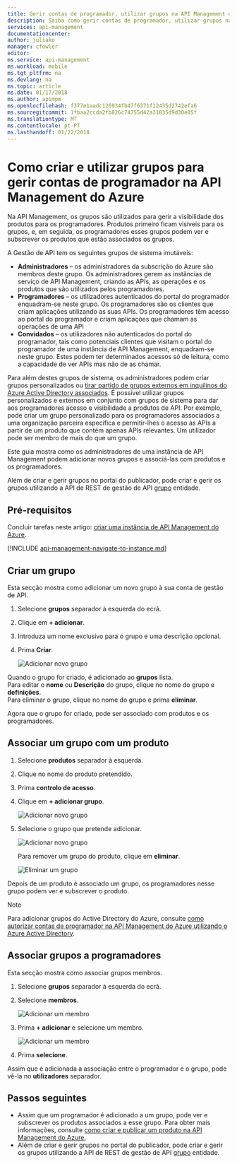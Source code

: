 ```yaml
---
title: Gerir contas de programador, utilizar grupos na API Management do Azure | Microsoft Docs
description: Saiba como gerir contas de programador, utilizar grupos na API Management do Azure
services: api-management
documentationcenter: 
author: juliako
manager: cfowler
editor: 
ms.service: api-management
ms.workload: mobile
ms.tgt_pltfrm: na
ms.devlang: na
ms.topic: article
ms.date: 01/17/2018
ms.author: apimpm
ms.openlocfilehash: f377e1aadc126934fb47f6371f12435d2742efa6
ms.sourcegitcommit: 1fbaa2ccda2fb826c74755d42a31835d9d30e05f
ms.translationtype: MT
ms.contentlocale: pt-PT
ms.lasthandoff: 01/22/2018
---
```

# <a name="how-to-create-and-use-groups-to-manage-developer-accounts-in-azure-api-management"></a>Como criar e utilizar grupos para gerir contas de programador na API Management do Azure
Na API Management, os grupos são utilizados para gerir a visibilidade dos produtos para os programadores. Produtos primeiro ficam visíveis para os grupos, e, em seguida, os programadores esses grupos podem ver e subscrever os produtos que estão associados os grupos. 

A Gestão de API tem os seguintes grupos de sistema imutáveis:

* **Administradores** – os administradores da subscrição do Azure são membros deste grupo. Os administradores gerem as instâncias de serviço de API Management, criando as APIs, as operações e os produtos que são utilizados pelos programadores.
* **Programadores** – os utilizadores autenticados do portal do programador enquadram-se neste grupo. Os programadores são os clientes que criam aplicações utilizando as suas APIs. Os programadores têm acesso ao portal do programador e criam aplicações que chamam as operações de uma API
* **Convidados** – os utilizadores não autenticados do portal do programador, tais como potenciais clientes que visitam o portal do programador de uma instância de API Management, enquadram-se neste grupo. Estes podem ter determinados acessos só de leitura, como a capacidade de ver APIs mas não de as chamar.

Para além destes grupos de sistema, os administradores podem criar grupos personalizados ou [tirar partido de grupos externos em inquilinos do Azure Active Directory associados][leverage external groups in associated Azure Active Directory tenants]. É possível utilizar grupos personalizados e externos em conjunto com grupos de sistema para dar aos programadores acesso e visibilidade a produtos de API. Por exemplo, pode criar um grupo personalizado para os programadores associados a uma organização parceira específica e permitir-lhes o acesso às APIs a partir de um produto que contém apenas APIs relevantes. Um utilizador pode ser membro de mais do que um grupo.

Este guia mostra como os administradores de uma instância de API Management podem adicionar novos grupos e associá-las com produtos e os programadores.

Além de criar e gerir grupos no portal do publicador, pode criar e gerir os grupos utilizando a API de REST de gestão de API [grupo](https://msdn.microsoft.com/library/azure/dn776329.aspx) entidade.

## <a name="prerequisites"></a>Pré-requisitos

Concluir tarefas neste artigo: [criar uma instância de API Management do Azure](get-started-create-service-instance.md).

[!INCLUDE [api-management-navigate-to-instance.md](../../includes/api-management-navigate-to-instance.md)]

## <a name="create-group"></a>Criar um grupo

Esta secção mostra como adicionar um novo grupo à sua conta de gestão de API.

1. Selecione **grupos** separador à esquerda do ecrã.
2. Clique em **+ adicionar**.
3. Introduza um nome exclusivo para o grupo e uma descrição opcional.
4. Prima **Criar**.

    ![Adicionar novo grupo](./media/api-management-howto-create-groups/groups001.png)

Quando o grupo for criado, é adicionado ao **grupos** lista. <br/>Para editar o **nome** ou **Descrição** do grupo, clique no nome do grupo e **definições**.<br/>Para eliminar o grupo, clique no nome do grupo e prima **eliminar**.

Agora que o grupo for criado, pode ser associado com produtos e os programadores.

## <a name="associate-group-product"></a>Associar um grupo com um produto

1. Selecione **produtos** separador à esquerda.
2. Clique no nome do produto pretendido.
3. Prima **controlo de acesso**.
4. Clique em **+ adicionar grupo**.

    ![Adicionar novo grupo](./media/api-management-howto-create-groups/groups002.png)
5. Selecione o grupo que pretende adicionar.

    ![Adicionar novo grupo](./media/api-management-howto-create-groups/groups003.png)

    Para remover um grupo do produto, clique em **eliminar**.

    ![Eliminar um grupo](./media/api-management-howto-create-groups/groups004.png)

Depois de um produto é associado um grupo, os programadores nesse grupo podem ver e subscrever o produto.

> [!NOTE]
> Para adicionar grupos do Active Directory do Azure, consulte [como autorizar contas de programador na API Management do Azure utilizando o Azure Active Directory](api-management-howto-aad.md).

## <a name="associate-group-developer"></a>Associar grupos a programadores

Esta secção mostra como associar grupos membros.

1. Selecione **grupos** separador à esquerda do ecrã.
2. Selecione **membros**.

    ![Adicionar um membro](./media/api-management-howto-create-groups/groups005.png)
3. Prima **+ adicionar** e selecione um membro.

    ![Adicionar um membro](./media/api-management-howto-create-groups/groups006.png)
4. Prima **selecione**.


Assim que é adicionada a associação entre o programador e o grupo, pode vê-la no **utilizadores** separador.

## <a name="next-steps"> </a>Passos seguintes
* Assim que um programador é adicionado a um grupo, pode ver e subscrever os produtos associados a esse grupo. Para obter mais informações, consulte [como criar e publicar um produto na API Management do Azure][How create and publish a product in Azure API Management],
* Além de criar e gerir grupos no portal do publicador, pode criar e gerir os grupos utilizando a API de REST de gestão de API [grupo](https://msdn.microsoft.com/library/azure/dn776329.aspx) entidade.

[Create a group]: #create-group
[Associate a group with a product]: #associate-group-product
[Associate groups with developers]: #associate-group-developer
[Next steps]: #next-steps

[How create and publish a product in Azure API Management]: api-management-howto-add-products.md

[Get started with Azure API Management]: get-started-create-service-instance.md
[Create an API Management service instance]: get-started-create-service-instance.md
[leverage external groups in associated Azure Active Directory tenants]: api-management-howto-aad.md
